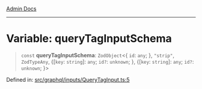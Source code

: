 [Admin Docs](/)

***

# Variable: queryTagInputSchema

> `const` **queryTagInputSchema**: `ZodObject`\<\{ `id`: `any`; \}, `"strip"`, `ZodTypeAny`, \{[`key`: `string`]: `any`; `id?`: `unknown`; \}, \{[`key`: `string`]: `any`; `id?`: `unknown`; \}\>

Defined in: [src/graphql/inputs/QueryTagInput.ts:5](https://github.com/gautam-divyanshu/talawa-api/blob/22f85ff86fcf5f38b53dcdb9fe90ab33ea32d944/src/graphql/inputs/QueryTagInput.ts#L5)
